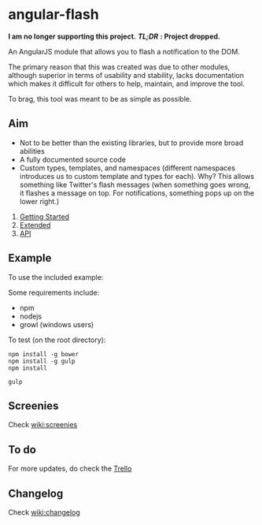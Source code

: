 angular-flash
=============

**I am no longer supporting this project.** ***TL;DR*** **: Project dropped.**

An AngularJS module that allows you to flash a notification to the DOM.

The primary reason that this was created was due to other modules, although superior in terms of usability and stability, lacks documentation which makes it difficult for others to help, maintain, and improve the tool.

To brag, this tool was meant to be as simple as possible.

## Aim ##

- Not to be better than the existing libraries, but to provide more broad abilities
- A fully documented source code
- Custom types, templates, and namespaces (different namespaces introduces us to custom template and types for each). Why? This allows something like Twitter's flash messages (when something goes wrong, it flashes a message on top. For notifications, something pops up on the lower right.)

1. [Getting Started](https://github.com/srph/angular-flash/wiki/2.-Getting-Started)
2. [Extended](https://github.com/srph/angular-flash/wiki/3.-Extended)
3. [API](https://github.com/srph/angular-flash/wiki/4.-API)

## Example ##

To use the included example:

Some requirements include:

- npm
- nodejs
- growl (windows users)

To test (on the root directory):

```
npm install -g bower
npm install -g gulp
npm install

gulp
```

## Screenies ##

Check [wiki:screenies](https://github.com/srph/angular-flash/wiki/Screenies)

## To do ##

For more updates, do check the [Trello](https://trello.com/b/5soqLral/ng-flash)

## Changelog ##

Check [wiki:changelog](https://github.com/srph/angular-flash/wiki/Changelog)

